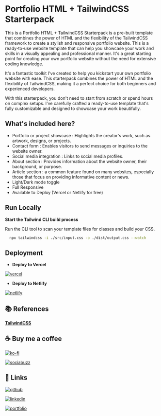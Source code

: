
# Portfolio HTML + TailwindCSS Starterpack

This is a Portfolio HTML + TailwindCSS Starterpack is a pre-built template that combines the power of HTML and the flexibility of the TailwindCSS framework to create a stylish and responsive portfolio website. This is a ready-to-use website template that can help you showcase your work and skills in a visually appealing and professional manner. It's a great starting point for creating your own portfolio website without the need for extensive coding knowledge.

It's a fantastic toolkit I've created to help you kickstart your own portfolio website with ease. This starterpack combines the power of HTML and the flexibility of TailwindCSS, making it a perfect choice for both beginners and experienced developers.

With this starterpack, you don't need to start from scratch or spend hours on complex setups. I've carefully crafted a ready-to-use template that's fully customizable and designed to showcase your work beautifully.


## What's included here?

- Portfolio or project showcase : Highlights the creator's work, such as artwork, designs, or projects.
- Contact form : Enables visitors to send messages or inquiries to the website owner.
- Social media integration : Links to social media profiles.
- About section : Provides information about the website owner, their background, or purpose.
- Article section : a common feature found on many websites, especially those that focus on providing informative content or news. 
- Light/Dark mode toggle
- Full Responsive
- Available to Deploy (Vercel or Netlify for free)



## Run Locally

**Start the Tailwind CLI build process**

Run the CLI tool to scan your template files for classes and build your CSS.

```bash
  npx tailwindcss -i ./src/input.css -o ./dist/output.css --watch
```


## Deployment

- **Deploy to Vercel**

[![vercel](https://img.shields.io/badge/vercel-black?style=for-the-badge&logo=vercel&logoColor=white)](https://vercel.com/import/git?s=https://github.com/nehemiagueldi/portfolio-html-tailwindcss-nehemiagueldi)


- **Deploy to Netlify**

[![netlify](https://img.shields.io/badge/netlify-059669?style=for-the-badge&logo=netlify&logoColor=white)](https://app.netlify.com/start/deploy?repository=https://github.com/nehemiagueldi/portfolio-html-tailwindcss-nehemiagueldi)

## 📚 References

[**TailwindCSS**](https://tailwindcss.com/)


## ☕ Buy me a coffee

[![ko-fi](https://img.shields.io/badge/ko-fi-db2777?style=for-the-badge&logo=ko-fi&logoColor=white)](https://ko-fi.com/nehemiagueldi)

[![sociabuzz](https://img.shields.io/badge/sociabuzz-16a34a?style=for-the-badge&logo=StackBlitz&logoColor=white)](https://sociabuzz.com/nehemiagueldi/donate)


## 🔗 Links

[![github](https://img.shields.io/badge/github-1DA1F2?style=for-the-badge&logo=github&logoColor=white)](https://github.com/nehemiagueldi)

[![linkedin](https://img.shields.io/badge/linkedin-0A66C2?style=for-the-badge&logo=linkedin&logoColor=white)](https://www.linkedin.com/in/nehemiagueldi/)

[![portfolio](https://img.shields.io/badge/my_portfolio-0d9488?style=for-the-badge&logo=square&logoColor=white)](https://nehemiagueldi.github.io/) 


